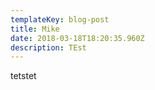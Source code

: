 ```yaml
---
templateKey: blog-post
title: Mike
date: 2018-03-18T18:20:35.960Z
description: TEst
---
```

tetstet
